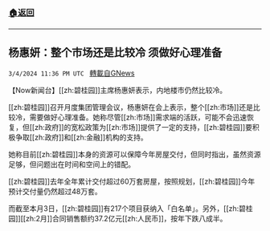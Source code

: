 ###  [:house:返回](README.md)
---


## 杨惠妍：整个市场还是比较冷 须做好心理准备
`3/4/2024 11:36 PM UTC ` [轉載自GNews](https://gnews.org/articles/2365058)

【Now新闻台】[[zh:碧桂园]]主席杨惠妍表示，内地楼市仍然比较冷。

[[zh:碧桂园]]召开月度集团管理会议，杨惠妍在会上表示，整个[[zh:市场]]还是比较冷，需要做好心理准备。她称尽管[[zh:市场]]需求端的活跃，可能不会迅速恢复，但[[zh:政府]]的宽松政策为[[zh:市场]]提供了一定的支持，[[zh:碧桂园]]要积极争取[[zh:政府]]和[[zh:金融]]机构的支持。

她称目前[[zh:碧桂园]]本身的资源可以保障今年房屋交付，但同时指出，虽然资源足够，但问题出在时间和空间上的错配。

[[zh:碧桂园]]去年全年累计交付超过60万套房屋，按照规划，[[zh:碧桂园]]今年预计交付量仍然超过48万套。

而截至本月3日，[[zh:碧桂园]]有217个项目获纳入「白名单」。另外，[[zh:碧桂园]][[zh:2月]]合同销售额约37.2亿元[[zh:人民币]]，按年下跌八成半。
